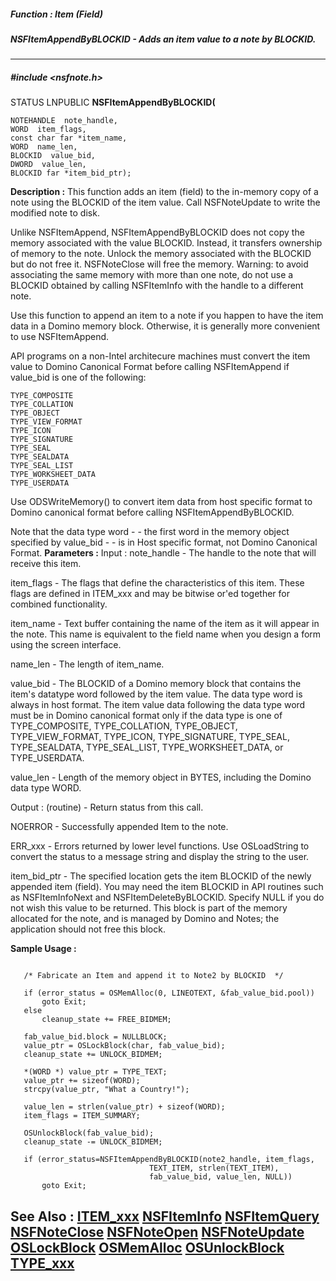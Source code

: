##### Function : Item (Field)
##### NSFItemAppendByBLOCKID - Adds an item value to a note by BLOCKID.
---
##### #include <nsfnote.h>
STATUS LNPUBLIC **NSFItemAppendByBLOCKID(**

	NOTEHANDLE  note_handle,
	WORD  item_flags,
	const char far *item_name,
	WORD  name_len,
	BLOCKID  value_bid,
	DWORD  value_len,
	BLOCKID far *item_bid_ptr);
**Description :**
This function adds an item (field) to the in-memory copy of a note using the 
BLOCKID of the item value. Call NSFNoteUpdate to write the modified note to 
disk.

Unlike NSFItemAppend, NSFItemAppendByBLOCKID does not copy the memory 
associated with the value BLOCKID. Instead, it transfers ownership of memory to 
the note. Unlock the memory associated with the BLOCKID but do not free it. 
NSFNoteClose will free the memory. Warning: to avoid associating the same 
memory with more than one note, do not use a BLOCKID obtained by calling 
NSFItemInfo with the handle to a different note.

Use this function to append an item to a note if you happen to have the item 
data in a Domino memory block. Otherwise, it is generally more convenient to 
use NSFItemAppend.

API programs on a non-Intel architecure machines must convert the item value to 
Domino Canonical Format before calling NSFItemAppend if value_bid is one of the 
following: 

    TYPE_COMPOSITE
    TYPE_COLLATION
    TYPE_OBJECT
    TYPE_VIEW_FORMAT
    TYPE_ICON
    TYPE_SIGNATURE
    TYPE_SEAL
    TYPE_SEALDATA
    TYPE_SEAL_LIST
    TYPE_WORKSHEET_DATA
    TYPE_USERDATA

Use ODSWriteMemory() to convert item data from host specific format to Domino 
canonical format before calling NSFItemAppendByBLOCKID.

Note that the data type word - - the first word in the memory object specified 
by value_bid - - is in Host specific format, not Domino Canonical Format.
**Parameters :**
Input :
note_handle  -  The handle to the note that will receive this item.

item_flags  -   The flags that define the characteristics of this item. These flags are defined in ITEM_xxx and may be bitwise or'ed together for combined functionality.

item_name  -  Text buffer containing the name of the item as it will appear in the note. This name is equivalent to the field name when you design a form using the screen interface.

name_len  -  The length of item_name.

value_bid  -  The BLOCKID of a Domino memory block that contains the item's datatype word followed by the item value.  The data type word is always in host format. The item value data following the data type word must be in Domino canonical format only if the data type is one of  TYPE_COMPOSITE, TYPE_COLLATION, TYPE_OBJECT, TYPE_VIEW_FORMAT, TYPE_ICON, TYPE_SIGNATURE, TYPE_SEAL, TYPE_SEALDATA, TYPE_SEAL_LIST, TYPE_WORKSHEET_DATA, or TYPE_USERDATA.

value_len  -  Length of the memory object in BYTES, including the Domino data type WORD.

Output :
(routine)  -  Return status from this call.  

NOERROR - Successfully appended Item to the note.

ERR_xxx - Errors returned by lower level functions. Use OSLoadString to convert the status to a message string and display the string to the user.


item_bid_ptr  -  The specified location gets the item BLOCKID of the newly appended item (field).  You may need the item BLOCKID in API routines such as NSFItemInfoNext and NSFItemDeleteByBLOCKID. Specify NULL if you do not wish this value to be returned.  This block is part of the memory allocated for the note, and is managed by Domino and Notes;  the application should not free this block.

**Sample Usage :**
```

   /* Fabricate an Item and append it to Note2 by BLOCKID  */

   if (error_status = OSMemAlloc(0, LINEOTEXT, &fab_value_bid.pool))
       goto Exit;
   else
       cleanup_state += FREE_BIDMEM;

   fab_value_bid.block = NULLBLOCK;
   value_ptr = OSLockBlock(char, fab_value_bid);
   cleanup_state += UNLOCK_BIDMEM;

   *(WORD *) value_ptr = TYPE_TEXT;
   value_ptr += sizeof(WORD);
   strcpy(value_ptr, "What a Country!");

   value_len = strlen(value_ptr) + sizeof(WORD);
   item_flags = ITEM_SUMMARY;

   OSUnlockBlock(fab_value_bid);
   cleanup_state -= UNLOCK_BIDMEM;

   if (error_status=NSFItemAppendByBLOCKID(note2_handle, item_flags,
                               TEXT_ITEM, strlen(TEXT_ITEM),
                               fab_value_bid, value_len, NULL))
       goto Exit;

```
**See Also :**
[ITEM_xxx](D:/md_files/ITEM_xxx.md)
[NSFItemInfo](D:/md_files/NSFItemInfo.md)
[NSFItemQuery](D:/md_files/NSFItemQuery.md)
[NSFNoteClose](D:/md_files/NSFNoteClose.md)
[NSFNoteOpen](D:/md_files/NSFNoteOpen.md)
[NSFNoteUpdate](D:/md_files/NSFNoteUpdate.md)
[OSLockBlock](D:/md_files/OSLockBlock.md)
[OSMemAlloc](D:/md_files/OSMemAlloc.md)
[OSUnlockBlock](D:/md_files/OSUnlockBlock.md)
[TYPE_xxx](D:/md_files/TYPE_xxx.md)
---
